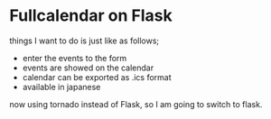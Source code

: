 # Fullcalendar on Flask
things I want to do is just like as follows;
+ enter the events to the form
+ events are showed on the calendar
+ calendar can be exported as .ics format
+ available in japanese

now using tornado  instead of Flask, so  I am going to switch to flask.

